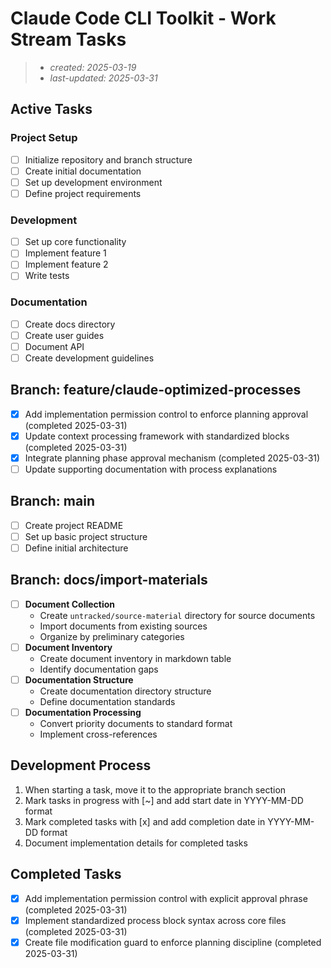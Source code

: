 # Claude Code CLI Toolkit - Work Stream Tasks

> - _created: 2025-03-19_
> - _last-updated: 2025-03-31_

## Active Tasks

### Project Setup

- [ ] Initialize repository and branch structure
- [ ] Create initial documentation
- [ ] Set up development environment
- [ ] Define project requirements

### Development

- [ ] Set up core functionality
- [ ] Implement feature 1
- [ ] Implement feature 2
- [ ] Write tests

### Documentation

- [ ] Create docs directory
- [ ] Create user guides
- [ ] Document API
- [ ] Create development guidelines

## Branch: feature/claude-optimized-processes

- [x] Add implementation permission control to enforce planning approval (completed 2025-03-31)
- [x] Update context processing framework with standardized blocks (completed 2025-03-31)
- [x] Integrate planning phase approval mechanism (completed 2025-03-31)
- [ ] Update supporting documentation with process explanations

## Branch: main

- [ ] Create project README
- [ ] Set up basic project structure
- [ ] Define initial architecture

## Branch: docs/import-materials

- [ ] **Document Collection**
  - Create `untracked/source-material` directory for source documents
  - Import documents from existing sources
  - Organize by preliminary categories
- [ ] **Document Inventory**
  - Create document inventory in markdown table
  - Identify documentation gaps
- [ ] **Documentation Structure**
  - Create documentation directory structure
  - Define documentation standards
- [ ] **Documentation Processing**
  - Convert priority documents to standard format
  - Implement cross-references

## Development Process

1. When starting a task, move it to the appropriate branch section
2. Mark tasks in progress with [~] and add start date in YYYY-MM-DD format
3. Mark completed tasks with [x] and add completion date in YYYY-MM-DD format
4. Document implementation details for completed tasks

## Completed Tasks

- [x] Add implementation permission control with explicit approval phrase (completed 2025-03-31)
- [x] Implement standardized process block syntax across core files (completed 2025-03-31)
- [x] Create file modification guard to enforce planning discipline (completed 2025-03-31)

<!-- Note for Claude: When updating this file for a user's project, maintain the organization structure but replace generic tasks with project-specific ones. Date formats should use YYYY-MM-DD consistently. -->